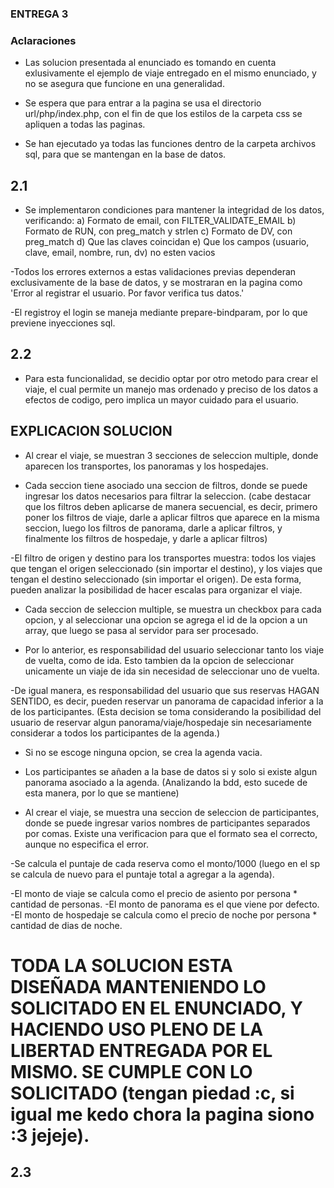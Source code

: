 ### ENTREGA 3
### Aclaraciones
- Las solucion presentada al enunciado es tomando en cuenta exlusivamente el ejemplo de viaje entregado en el mismo enunciado, y no se asegura que funcione en una generalidad.  
- Se espera que para entrar a la pagina se usa el directorio url/php/index.php, con el fin de que los estilos de la carpeta css se apliquen a todas las paginas.

- Se han ejecutado ya todas las funciones dentro de la carpeta archivos sql, para que se mantengan en la base de datos.

## 2.1
- Se implementaron condiciones para mantener la integridad de los datos, verificando: 
  a) Formato de email, con FILTER_VALIDATE_EMAIL
  b) Formato de RUN, con preg_match y strlen
  c) Formato de DV, con preg_match
  d) Que las claves coincidan
  e) Que los campos (usuario, clave, email, nombre, run, dv) no esten vacios

-Todos los errores externos a estas validaciones previas dependeran exclusivamente de la base de datos, y se mostraran en la pagina como 'Error al registrar el usuario. Por favor verifica tus datos.' 

-El registroy el login se maneja mediante prepare-bindparam, por lo que previene inyecciones sql.

## 2.2
- Para esta funcionalidad, se decidio optar por otro metodo para crear el viaje, el cual permite un manejo mas ordenado y preciso de los datos a efectos de codigo, pero implica un mayor cuidado para el usuario. 

## EXPLICACION SOLUCION

- Al crear el viaje, se muestran 3 secciones de seleccion multiple, donde aparecen los transportes, los panoramas y los hospedajes. 

- Cada seccion tiene asociado una seccion de filtros, donde se puede ingresar los datos necesarios para filtrar la seleccion. (cabe destacar que los filtros deben aplicarse de manera secuencial, es decir, primero poner los filtros de viaje, darle a aplicar filtros que aparece en la misma seccion, luego los filtros de panorama, darle a aplicar filtros, y finalmente los filtros de hospedaje, y darle a aplicar filtros)

-El filtro de origen y destino para los transportes muestra: todos los viajes que tengan el origen seleccionado (sin importar el destino), y los viajes que tengan el destino seleccionado (sin importar el origen). De esta forma, pueden analizar la posibilidad de hacer escalas para organizar el viaje.

- Cada seccion de seleccion multiple, se muestra un checkbox para cada opcion, y al seleccionar una opcion se agrega el id de la opcion a un array, que luego se pasa al servidor para ser procesado.

- Por lo anterior, es responsabilidad del usuario seleccionar tanto los viaje de vuelta, como de ida. Esto tambien da la opcion de seleccionar unicamente un viaje de ida sin necesidad de seleccionar uno de vuelta.

-De igual manera, es responsabilidad del usuario que sus reservas HAGAN SENTIDO, es decir, pueden reservar un panorama de capacidad inferior a la de los participantes. (Esta decision se toma considerando la posibilidad del usuario de reservar algun panorama/viaje/hospedaje sin necesariamente considerar a todos los participantes de la agenda.)

- Si no se escoge ninguna opcion, se crea la agenda vacia.

- Los participantes se añaden a la base de datos si y solo si existe algun panorama asociado a la agenda. (Analizando la bdd, esto sucede de esta manera, por lo que se mantiene)

- Al crear el viaje, se muestra una seccion de seleccion de participantes, donde se puede ingresar varios nombres de participantes separados por comas. Existe una verificacion para que el formato sea el correcto, aunque no especifica el error.

-Se calcula el puntaje de cada reserva como el monto/1000 (luego en el sp se calcula de nuevo para el puntaje total a agregar a la agenda).

-El monto de viaje se calcula como el precio de asiento por persona * cantidad de personas.
-El monto de panorama es el que viene por defecto.
-El monto de hospedaje se calcula como el precio de noche por persona * cantidad de dias de noche.


# TODA LA SOLUCION ESTA DISEÑADA MANTENIENDO LO SOLICITADO EN EL ENUNCIADO, Y HACIENDO USO PLENO DE LA LIBERTAD ENTREGADA POR EL MISMO. SE CUMPLE CON LO SOLICITADO (tengan piedad :c, si igual me kedo chora la pagina siono :3 jejeje).

## 2.3